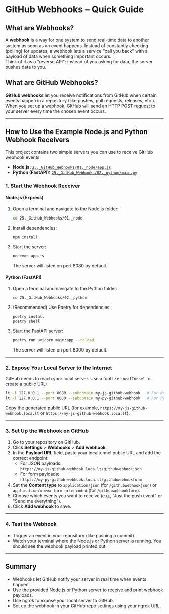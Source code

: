 # GitHub Webhooks – Quick Guide

## What are Webhooks?

A **webhook** is a way for one system to send real-time data to another system as soon as an event happens. Instead of constantly checking (polling) for updates, a webhook lets a service "call you back" with a payload of data when something important occurs.  
Think of it as a "reverse API": instead of you asking for data, the server pushes data to you.

## What are GitHub Webhooks?

**GitHub webhooks** let you receive notifications from GitHub when certain events happen in a repository (like pushes, pull requests, releases, etc.).  
When you set up a webhook, GitHub will send an HTTP POST request to your server every time the chosen event occurs.

---

## How to Use the Example Node.js and Python Webhook Receivers

This project contains two simple servers you can use to receive GitHub webhook events:

- **Node.js:** [`25._GitHub_Webhooks/01._node/app.js`](25._GitHub_Webhooks/01._node/app.js)
- **Python (FastAPI):** [`25._GitHub_Webhooks/02._python/main.py`](25._GitHub_Webhooks/02._python/main.py)

### 1. Start the Webhook Receiver

#### **Node.js (Express)**
1. Open a terminal and navigate to the Node.js folder:
    ```sh
    cd 25._GitHub_Webhooks/01._node
    ```
2. Install dependencies:
    ```sh
    npm install
    ```
3. Start the server:
    ```sh
    nodemon app.js
    ```
   The server will listen on port 8080 by default.

#### **Python (FastAPI)**
1. Open a terminal and navigate to the Python folder:
    ```sh
    cd 25._GitHub_Webhooks/02._python
    ```
2. (Recommended) Use Poetry for dependencies:
    ```sh
    poetry install
    poetry shell
    ```
3. Start the FastAPI server:
    ```sh
    poetry run uvicorn main:app --reload
    ```
   The server will listen on port 8000 by default.

---

### 2. Expose Your Local Server to the Internet

GitHub needs to reach your local server. Use a tool like `LocalTunnel` to create a public URL:

```sh
lt -l 127.0.0.1 --port 8080 --subdomain my-js-github-webhook   # For Node.js
lt -l 127.0.0.1 --port 8000 --subdomain my-py-github-webhook   # For Python
```

Copy the generated public URL (for example, `https://my-js-github-webhook.loca.lt` or `https://my-js-github-webhook.loca.lt`).

---

### 3. Set Up the Webhook on GitHub

1. Go to your repository on GitHub.
2. Click **Settings** > **Webhooks** > **Add webhook**.
3. In the **Payload URL** field, paste your localtunnel public URL and add the correct endpoint:
    - For JSON payloads:  
      `https://my-js-github-webhook.loca.lt/githubwebhookjson`
    - For form payloads:  
      `https://my-py-github-webhook.loca.lt/githubwebhookform`
4. Set the **Content type** to `application/json` (for `/githubwebhookjson`) or `application/x-www-form-urlencoded` (for `/githubwebhookform`).
5. Choose which events you want to receive (e.g., "Just the push event" or "Send me everything").
6. Click **Add webhook** to save.

---

### 4. Test the Webhook

- Trigger an event in your repository (like pushing a commit).
- Watch your terminal where the Node.js or Python server is running. You should see the webhook payload printed out.

---

## Summary

- Webhooks let GitHub notify your server in real time when events happen.
- Use the provided Node.js or Python server to receive and print webhook payloads.
- Use ngrok to expose your local server to GitHub.
- Set up the webhook in your GitHub repo settings using your ngrok URL.